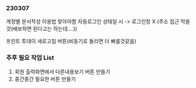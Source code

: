 ### 230307

계정별 문서작성 이용법 찾아야함
자동로그인 상태일 시 -> 로그인창 X
(주소 접근 막을것(배보하면 된다고는 하는데....))

프린트 투데이 새로고침 버튼(비동기로 돌리면 더 빠를것같음)

### 추후 필요 작업 List

1. 회원 출력화면에서 다른내용보기 버튼 만들기
2. 중간중간 필요한 버튼 만들기

